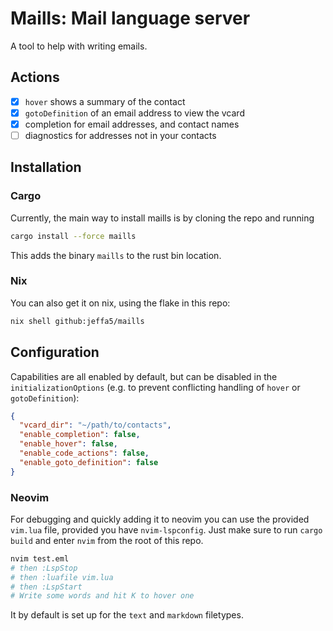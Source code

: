# Maills: Mail language server

A tool to help with writing emails.

## Actions

- [x] `hover` shows a summary of the contact
- [x] `gotoDefinition` of an email address to view the vcard
- [x] completion for email addresses, and contact names
- [ ] diagnostics for addresses not in your contacts

## Installation

### Cargo

Currently, the main way to install maills is by cloning the repo and running

```sh
cargo install --force maills
```

This adds the binary `maills` to the rust bin location.

### Nix

You can also get it on nix, using the flake in this repo:

```sh
nix shell github:jeffa5/maills
```

## Configuration

Capabilities are all enabled by default, but can be disabled in the `initializationOptions` (e.g. to prevent conflicting handling of `hover` or `gotoDefinition`):

```json
{
  "vcard_dir": "~/path/to/contacts",
  "enable_completion": false,
  "enable_hover": false,
  "enable_code_actions": false,
  "enable_goto_definition": false
}
```

### Neovim

For debugging and quickly adding it to neovim you can use the provided `vim.lua` file, provided you have `nvim-lspconfig`.
Just make sure to run `cargo build` and enter `nvim` from the root of this repo.

```sh
nvim test.eml
# then :LspStop
# then :luafile vim.lua
# then :LspStart
# Write some words and hit K to hover one
```

It by default is set up for the `text` and `markdown` filetypes.
